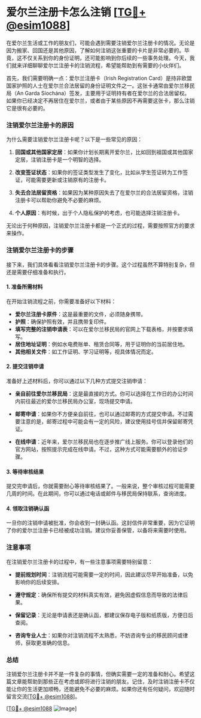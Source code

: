 # 爱尔兰注册卡怎么注销 [[TG💪+ @esim1088](https://t.me/s/esim1088)]

在爱尔兰生活或工作的朋友们，可能会遇到需要注销爱尔兰注册卡的情况。无论是因为搬家、回国还是其他原因，了解如何注销这张重要的卡片是非常必要的。毕竟，这不仅关系到你的身份证明，还可能影响到你后续的一些事务处理。今天，我们就来详细聊聊爱尔兰注册卡的注销流程，希望能帮助到有需要的小伙伴们。

首先，我们需要明确一点：爱尔兰注册卡（Irish Registration Card）是持非欧盟国家护照的人士在爱尔兰合法居留的身份证明文件之一。这张卡通常由爱尔兰移民局（An Garda Síochána）签发，主要用于证明持有者在爱尔兰的合法居留权。如果你已经决定不再居住在爱尔兰，或者由于某些原因不再需要这张卡，那么注销它是很有必要的。

### 注销爱尔兰注册卡的原因

为什么需要注销爱尔兰注册卡呢？以下是一些常见的原因：

1. **回国或其他国家定居**：如果你计划长期离开爱尔兰，比如回到祖国或其他国家定居，注销注册卡是一个明智的选择。
   
2. **改变签证状态**：如果你的签证类型发生了变化，比如从学生签证转为工作签证，可能需要更新或注销原有的注册卡。
   
3. **失去合法居留资格**：如果因为某种原因失去了在爱尔兰的合法居留资格，注销注册卡可以帮助你避免不必要的麻烦。

4. **个人原因**：有时候，出于个人隐私保护的考虑，也可能选择注销注册卡。

无论出于何种原因，注销爱尔兰注册卡都是一个正式的过程，需要按照官方的要求来操作。

### 注销爱尔兰注册卡的步骤

接下来，我们具体看看注销爱尔兰注册卡的步骤。这个过程虽然不算特别复杂，但还是需要仔细准备和执行。

#### 1. 准备所需材料

在开始注销流程之前，你需要准备好以下材料：

- **爱尔兰注册卡原件**：这是最重要的文件，必须随身携带。
- **护照**：确保护照有效，并且携带复印件。
- **填写完整的注销申请表**：可以在爱尔兰移民局的官网上下载表格，并按要求填写。
- **居住地址证明**：例如水电费账单、租赁合同等，用于证明你的当前居住地。
- **其他相关文件**：如工作证明、学习证明等，视具体情况而定。

#### 2. 提交注销申请

准备好上述材料后，你可以通过以下几种方式提交注销申请：

- **亲自前往爱尔兰移民局**：这是最直接的方式。你可以选择在工作日的办公时间内前往最近的爱尔兰移民局办公室，现场提交申请。
  
- **邮寄申请**：如果你不方便亲自前往，也可以通过邮寄的方式提交申请。不过需要注意的是，邮寄过程中可能会有一定的风险，建议使用挂号信并保留邮寄凭证。

- **在线申请**：近年来，爱尔兰移民局也在逐步推广线上服务。你可以登录他们的官方网站，按照提示完成在线申请。不过，这种方式可能需要额外的验证步骤。

#### 3. 等待审核结果

提交完申请后，你就需要耐心等待审核结果了。一般来说，整个审核过程可能需要几周的时间。在此期间，你可以通过电话或邮件与移民局保持联系，查询进度。

#### 4. 领取注销确认函

一旦你的注销申请被批准，你会收到一封确认函。这封信件非常重要，因为它证明了你的爱尔兰注册卡已经被成功注销。建议你妥善保管，以备将来需要时使用。

### 注意事项

在注销爱尔兰注册卡的过程中，有一些注意事项需要特别留意：

- **提前规划时间**：注销流程可能需要一定的时间，因此建议尽早开始准备，以免影响你的后续安排。
  
- **遵守规定**：确保所有提交的材料真实有效，避免因虚假信息而导致的法律后果。

- **保留记录**：无论是申请表还是确认函，都建议保存电子版和纸质版，方便日后查阅。

- **咨询专业人士**：如果你对注销流程不太熟悉，不妨咨询专业的移民顾问或律师，获取更准确的信息。

### 总结

注销爱尔兰注册卡并不是一件复杂的事情，但确实需要一定的准备和耐心。希望这篇文章能帮助到那些正在考虑或即将进行注销的朋友。记住，及时注销注册卡不仅能让你的生活更加顺畅，还能避免不必要的麻烦。如果你还有任何疑问，欢迎随时留言交流[[TG💪+ @esim1088](https://t.me/s/esim1088)]。

[[TG💪+ @esim1088](https://t.me/s/esim1088) ![Image](https://i.postimg.cc/4NQfJmqS/Snipaste-2025-05-13-00-14-12.png)]
